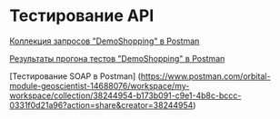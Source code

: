 # Тестирование API

[Коллекция запросов "DemoShopping" в Postman](https://www.postman.com/orbital-module-geoscientist-14688076/workspace/my-workspace/collection/38244954-9ffdd3b3-bbf2-4055-ad9f-260d0e59b867?action=share&creator=38244954)

[Результаты прогона тестов "DemoShopping" в Postman](https://github.com/RizvanovI/api/blob/main/DemoShopping.postman_test_run.json)  

[Тестирование SOAP в Postman] (https://www.postman.com/orbital-module-geoscientist-14688076/workspace/my-workspace/collection/38244954-b173b091-c9e1-4b8c-bccc-0331f0d21a96?action=share&creator=38244954)
